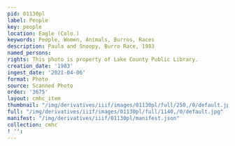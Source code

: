```yaml
---
pid: 01130pl
label: People
key: people
location: Eagle (Colo.)
keywords: People, Women, Animals, Burros, Races
description: Paula and Snoopy, Burro Race, 1983
named_persons: 
rights: This photo is property of Lake County Public Library.
creation_date: '1983'
ingest_date: '2021-04-06'
format: Photo
source: Scanned Photo
order: '3675'
layout: cmhc_item
thumbnail: "/img/derivatives/iiif/images/01130pl/full/250,/0/default.jpg"
full: "/img/derivatives/iiif/images/01130pl/full/1140,/0/default.jpg"
manifest: "/img/derivatives/iiif/01130pl/manifest.json"
collection: cmhc
! '': 
---
```

